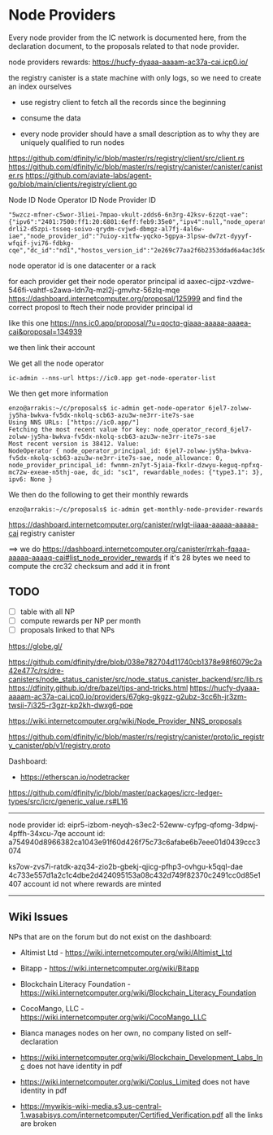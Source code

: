 # Node Providers

Every node provider from the IC network is documented here, from the
declaration document, to the proposals related to that node provider.

node providers rewards: https://hucfy-dyaaa-aaaam-ac37a-cai.icp0.io/

the registry canister is a state machine with only logs, so we need to create an index ourselves

-   use registry client to fetch all the records since the beginning
-   consume the data

-   every node provider should have a small description as to why they are uniquely qualified to run nodes

https://github.com/dfinity/ic/blob/master/rs/registry/client/src/client.rs
https://github.com/dfinity/ic/blob/master/rs/registry/canister/canister/canister.rs
https://github.com/aviate-labs/agent-go/blob/main/clients/registry/client.go

Node ID
Node Operator ID
Node Provider ID

```
"5wzcz-mfner-c5wor-3liei-7mpao-vkult-zdds6-6n3rg-42ksv-6zzqt-vae":{"ipv6":"2401:7500:ff1:20:6801:6eff:feb9:35e0","ipv4":null,"node_operator_id":"ri4lg-drli2-d5zpi-tsseq-soivo-qrydm-cvjwd-dbmgz-al7fj-4al6w-iae","node_provider_id":"7uioy-xitfw-yqcko-5gpya-3lpsw-dw7zt-dyyyf-wfqif-jvi76-fdbkg-cqe","dc_id":"nd1","hostos_version_id":"2e269c77aa2f6b2353ddad6a4ac3d5ddcac196b1","domain":null},
```

node operator id is one datacenter or a rack

for each provider get their node operator principal id aaxec-cijpz-vzdwe-546fi-vahtf-s2awa-ldn7q-mzl2j-gmvhz-56zlq-mqe
https://dashboard.internetcomputer.org/proposal/125999
and find the correct proposl to ftech their node provider principal id

like this one
https://nns.ic0.app/proposal/?u=qoctq-giaaa-aaaaa-aaaea-cai&proposal=134939

we then link their account


We get all the node operator

```
ic-admin --nns-url https://ic0.app get-node-operator-list
```

We then get more information

```
enzo@arrakis:~/c/proposals$ ic-admin get-node-operator 6jel7-zolww-jy5ha-bwkva-fv5dx-nkolq-scb63-azu3w-ne3rr-ite7s-sae
Using NNS URLs: ["https://ic0.app/"]
Fetching the most recent value for key: node_operator_record_6jel7-zolww-jy5ha-bwkva-fv5dx-nkolq-scb63-azu3w-ne3rr-ite7s-sae
Most recent version is 38412. Value:
NodeOperator { node_operator_principal_id: 6jel7-zolww-jy5ha-bwkva-fv5dx-nkolq-scb63-azu3w-ne3rr-ite7s-sae, node_allowance: 0, node_provider_principal_id: fwnmn-zn7yt-5jaia-fkxlr-dzwyu-keguq-npfxq-mc72w-exeae-n5thj-oae, dc_id: "sc1", rewardable_nodes: {"type3.1": 3}, ipv6: None }
```

We then do the following to get their monthly rewards
```
enzo@arrakis:~/c/proposals$ ic-admin get-monthly-node-provider-rewards
```

https://dashboard.internetcomputer.org/canister/rwlgt-iiaaa-aaaaa-aaaaa-cai
registry canister


==> we do https://dashboard.internetcomputer.org/canister/rrkah-fqaaa-aaaaa-aaaaq-cai#list_node_provider_rewards if it's 28 bytes we need to compute the crc32 checksum and add it in front


## TODO
- [ ] table with all NP
- [ ] compute rewards per NP per month
- [ ] proposals linked to that NPs

https://globe.gl/

https://github.com/dfinity/dre/blob/038e782704d11740cb1378e98f6079c2a42e477c/rs/dre-canisters/node_status_canister/src/node_status_canister_backend/src/lib.rs
https://dfinity.github.io/dre/bazel/tips-and-tricks.html
https://hucfy-dyaaa-aaaam-ac37a-cai.icp0.io/providers/67gkg-gkgzz-g2ubz-3cc6h-jr3zm-twsii-7i325-r3gzr-kp2kh-dwxg6-pqe

https://wiki.internetcomputer.org/wiki/Node_Provider_NNS_proposals

https://github.com/dfinity/ic/blob/master/rs/registry/canister/proto/ic_registry_canister/pb/v1/registry.proto

Dashboard:
- https://etherscan.io/nodetracker

https://github.com/dfinity/ic/blob/master/packages/icrc-ledger-types/src/icrc/generic_value.rs#L16

-----------------

node provider id: eipr5-izbom-neyqh-s3ec2-52eww-cyfpg-qfomg-3dpwj-4pffh-34xcu-7qe
account id: a754940d8966382ca1043e91f60d426f75c73c6afabe6b7eee01d0439ccc3074

ks7ow-zvs7i-ratdk-azq34-zio2b-gbekj-qjicg-pfhp3-ovhgu-k5qql-dae
4c733e557d1a2c1c4dbe2d424095153a08c432d749f82370c2491cc0d85e1407 account id not where rewards are minted

-------------------

## Wiki Issues

NPs that are on the forum but do not exist on the dashboard:
- Altimist Ltd - https://wiki.internetcomputer.org/wiki/Altimist_Ltd
- Bitapp - https://wiki.internetcomputer.org/wiki/Bitapp
- Blockchain Literacy Foundation - https://wiki.internetcomputer.org/wiki/Blockchain_Literacy_Foundation
- CocoMango, LLC - https://wiki.internetcomputer.org/wiki/CocoMango_LLC

- Bianca manages nodes on her own, no company listed on self-declaration

- https://wiki.internetcomputer.org/wiki/Blockchain_Development_Labs_Inc does not have identity in pdf
- https://wiki.internetcomputer.org/wiki/Coplus_Limited does not have identity in pdf
- https://mywikis-wiki-media.s3.us-central-1.wasabisys.com/internetcomputer/Certified_Verification.pdf all the links are broken
